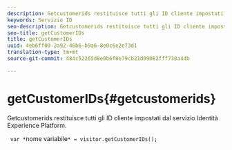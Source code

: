 ```yaml
---
description: Getcustomerids restituisce tutti gli ID cliente impostati dal servizio Identità Experience Platform.
keywords: Servizio ID
seo-description: Getcustomerids restituisce tutti gli ID cliente impostati dal servizio Identità Experience Platform.
seo-title: getCustomerIDs
title: getCustomerIDs
uuid: 4eb6ff00-2a92-46b6-b9a6-8e0c6e2e73d1
translation-type: tm+mt
source-git-commit: 484c52265d8e0b6f0e79cb21d09082fff730a44b

---
```



# getCustomerIDs{#getcustomerids}

Getcustomerids restituisce tutti gli ID cliente impostati dal servizio Identità Experience Platform.

<!--
Is there anything else we can say about this??
-->

` var *`nome variabile`* = visitor.getCustomerIDs();`
